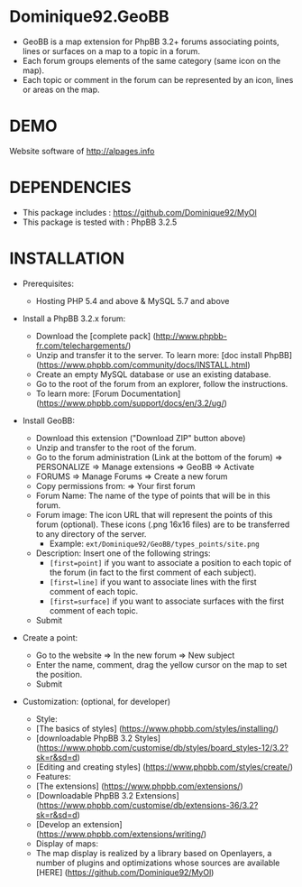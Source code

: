 Dominique92.GeoBB
=================
- GeoBB is a map extension for PhpBB 3.2+ forums associating points, lines or surfaces on a map to a topic in a forum.
- Each forum groups elements of the same category (same icon on the map).
- Each topic or comment in the forum can be represented by an icon, lines or areas on the map.

DEMO
====
Website software of http://alpages.info

DEPENDENCIES
============
* This package includes : https://github.com/Dominique92/MyOl
* This package is tested with : PhpBB 3.2.5

INSTALLATION
============
* Prerequisites:
	- Hosting PHP 5.4 and above & MySQL 5.7 and above

* Install a PhpBB 3.2.x forum:
	- Download the [complete pack] (http://www.phpbb-fr.com/telechargements/)
	- Unzip and transfer it to the server.
	To learn more: [doc install PhpBB] (https://www.phpbb.com/community/docs/INSTALL.html)
	- Create an empty MySQL database or use an existing database.
	- Go to the root of the forum from an explorer, follow the instructions.
	- To learn more: [Forum Documentation] (https://www.phpbb.com/support/docs/en/3.2/ug/)

* Install GeoBB:
	- Download this extension ("Download ZIP" button above)
	- Unzip and transfer to the root of the forum.
	- Go to the forum administration (Link at the bottom of the forum) => PERSONALIZE => Manage extensions => GeoBB => Activate
	- FORUMS => Manage Forums => Create a new forum
	- Copy permissions from: => Your first forum
	- Forum Name: The name of the type of points that will be in this forum.
	- Forum image: The icon URL that will represent the points of this forum (optional).
	These icons (.png 16x16 files) are to be transferred to any directory of the server.
		- Example: ```ext/Dominique92/GeoBB/types_points/site.png```
	- Description: Insert one of the following strings:
		- ```[first=point]``` if you want to associate a position to each topic of the forum (in fact to the first comment of each subject).
		- ```[first=line]``` if you want to associate lines with the first comment of each topic.
		- ```[first=surface]``` if you want to associate surfaces with the first comment of each topic.
	- Submit

* Create a point:
	- Go to the website => In the new forum => New subject
	- Enter the name, comment, drag the yellow cursor on the map to set the position.
	- Submit

* Customization:
(optional, for developer)
	- Style:
	- [The basics of styles] (https://www.phpbb.com/styles/installing/)
	- [downloadable PhpBB 3.2 Styles] (https://www.phpbb.com/customise/db/styles/board_styles-12/3.2?sk=r&sd=d)
	- [Editing and creating styles] (https://www.phpbb.com/styles/create/)
	- Features:
	- [The extensions] (https://www.phpbb.com/extensions/)
	- [Downloadable PhpBB 3.2 Extensions] (https://www.phpbb.com/customise/db/extensions-36/3.2?sk=r&sd=d)
	- [Develop an extension] (https://www.phpbb.com/extensions/writing/)
	- Display of maps:
	- The map display is realized by a library based on Openlayers, a number of plugins and optimizations whose sources are available [HERE] (https://github.com/Dominique92/MyOl)